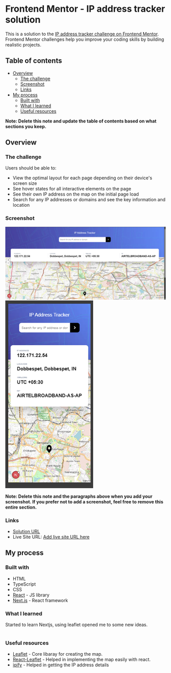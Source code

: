 # Frontend Mentor - IP address tracker solution

This is a solution to the [IP address tracker challenge on Frontend Mentor](https://www.frontendmentor.io/challenges/ip-address-tracker-I8-0yYAH0). Frontend Mentor challenges help you improve your coding skills by building realistic projects. 

## Table of contents

- [Overview](#overview)
  - [The challenge](#the-challenge)
  - [Screenshot](#screenshot)
  - [Links](#links)
- [My process](#my-process)
  - [Built with](#built-with)
  - [What I learned](#what-i-learned)
  - [Useful resources](#useful-resources)

**Note: Delete this note and update the table of contents based on what sections you keep.**

## Overview

### The challenge

Users should be able to:

- View the optimal layout for each page depending on their device's screen size
- See hover states for all interactive elements on the page
- See their own IP address on the map on the initial page load
- Search for any IP addresses or domains and see the key information and location

### Screenshot

![Desktop screenshot](./public/images/desktop.png)
![Mobile screenshot](./public/images/mobile.png)


**Note: Delete this note and the paragraphs above when you add your screenshot. If you prefer not to add a screenshot, feel free to remove this entire section.**

### Links

- [Solution URL](https://github.com/V24039/ip-address-tracker-master)
- Live Site URL: [Add live site URL here](https://your-live-site-url.com)

## My process

### Built with

- HTML
- TypeScript
- CSS
- [React](https://reactjs.org/) - JS library
- [Next.js](https://nextjs.org/) - React framework

### What I learned
Started to learn Nextjs, using leaflet opened me to some new ideas.

#
### Useful resources

- [Leaflet](https://leafletjs.com/) - Core libaray for creating the map.
- [React-Leaflet](https://react-leaflet.js.org) - Helped in implementing the map easily with react.
- [ipify](https://www.ipify.org/) - Helped in getting the IP address details
